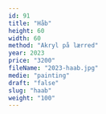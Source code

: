 ```yaml
---
id: 91
title: "Håb"
height: 60
width: 60
method: "Akryl på lærred"
year: 2023
price: "3200"
fileName: "2023-haab.jpg"
medie: "painting"
draft: "false"
slug: "haab"
weight: "100"
---
```

